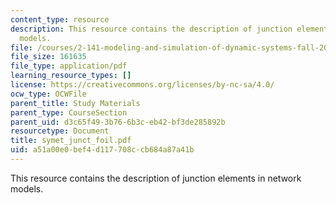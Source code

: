 ```yaml
---
content_type: resource
description: This resource contains the description of junction elements in network
  models.
file: /courses/2-141-modeling-and-simulation-of-dynamic-systems-fall-2006/a51a00e0bef4d117708ccb684a87a41b_symet_junct_foil.pdf
file_size: 161635
file_type: application/pdf
learning_resource_types: []
license: https://creativecommons.org/licenses/by-nc-sa/4.0/
ocw_type: OCWFile
parent_title: Study Materials
parent_type: CourseSection
parent_uid: d3c65f49-3b76-6b3c-eb42-bf3de285892b
resourcetype: Document
title: symet_junct_foil.pdf
uid: a51a00e0-bef4-d117-708c-cb684a87a41b
---
```

This resource contains the description of junction elements in network models.